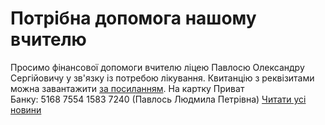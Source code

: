 
# Потрібна допомога нашому вчителю
Просимо фінансової допомоги вчителю ліцею Павлосю Олександру Сергійовичу у зв'язку із потребою лікування.
Квитанцію з реквізитами можна завантажити [за посиланням](/files/потрібна-допомога-нашому-вчителю/pawlos.pdf).
На картку Приват Банку: 5168 7554 1583 7240 (Павлось Людмила Петрівна)
[Читати усі новини](/news)
       